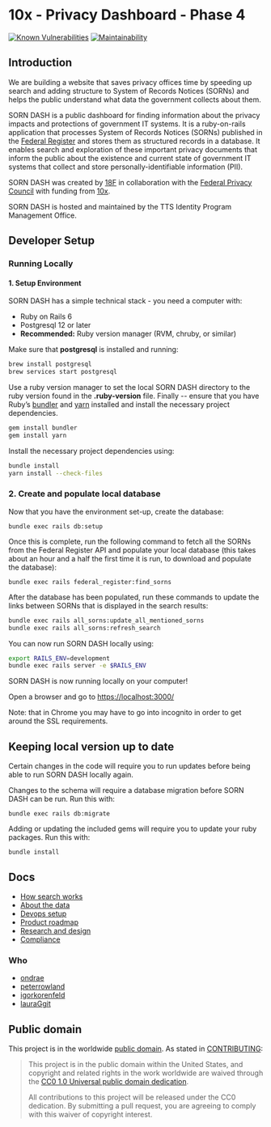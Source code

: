 # 10x - Privacy Dashboard - Phase 4

[![Known Vulnerabilities](https://snyk.io/test/github/18F/all_sorns/badge.svg)](https://snyk.io/test/github/18F/all_sorns)
[![Maintainability](https://api.codeclimate.com/v1/badges/c24db1125b3c714fbf9d/maintainability)](https://codeclimate.com/github/18F/all_sorns/maintainability)

## Introduction

We are building a website that saves privacy offices time by speeding up
search and adding structure to System of Records Notices (SORNs) and
helps the public understand what data the government collects about
them.

SORN DASH is a public dashboard for finding information about the
privacy impacts and protections of government IT systems. It is a
ruby-on-rails application that processes System of Records Notices
(SORNs) published in the [<span class="underline">Federal
Register</span>](https://www.federalregister.gov/) and stores them as
structured records in a database. It enables search and exploration of
these important privacy documents that inform the public about the
existence and current state of government IT systems that collect and
store personally-identifiable information (PII).

SORN DASH was created by
[<span class="underline">18F</span>](https://18f.gsa.gov/) in
collaboration with the [<span class="underline">Federal Privacy
Council</span>](https://www.fpc.gov/) with funding from
[<span class="underline">10x</span>](https://10x.gsa.gov/).

SORN DASH is hosted and maintained by the TTS Identity Program
Management Office.

## Developer Setup

### Running Locally

#### 1. Setup Environment

SORN DASH has a simple technical stack - you need a computer with:

* Ruby on Rails 6
* Postgresql 12 or later
* **Recommended:** Ruby version manager (RVM, chruby, or similar)

Make sure that **postgresql** is installed and running:

```bash
brew install postgresql
brew services start postgresql
```

Use a ruby version manager to set the local SORN DASH directory to the
ruby version found in the **.ruby-version** file. Finally -- ensure that
you have Ruby’s
[bundler](https://bundler.io/) and
[yarn](https://rubygems.org/gems/yarn/versions/0.1.1)
installed and install the necessary project dependencies.

```bash
gem install bundler
gem install yarn
```

Install the necessary project dependencies using:

```bash
bundle install
yarn install --check-files
```

### 2. Create and populate local database

Now that you have the environment set-up, create the database:

`bundle exec rails db:setup`

Once this is complete, run the following command to fetch all the SORNs
from the Federal Register API and populate your local database (this
takes about an hour and a half the first time it is run, to download and
populate the database):

`bundle exec rails federal_register:find_sorns`

After the database has been populated, run these commands to update the
links between SORNs that is displayed in the search results:

```bash
bundle exec rails all_sorns:update_all_mentioned_sorns
bundle exec rails all_sorns:refresh_search
```

You can now run SORN DASH locally using:

```bash
export RAILS_ENV=development
bundle exec rails server -e $RAILS_ENV
```

SORN DASH is now running locally on your computer!

Open a browser and go to
[https://localhost:3000/](https://localhost:3000/)

Note: that in Chrome you may have to go into incognito in order to get around the SSL requirements.

## Keeping local version up to date

Certain changes in the code will require you to run updates before being
able to run SORN DASH locally again.

Changes to the schema will require a database migration before SORN DASH
can be run. Run this with:

`bundle exec rails db:migrate`

Adding or updating the included gems will require you to update your
ruby packages. Run this with:

`bundle install`

## Docs

* [How search works](/docs/search.md)
* [About the data](/docs/data.md)
* [Devops setup](/docs/devops.md)
* [Product roadmap](/docs/product.md)
* [Research and design](/docs/research-and-design.md)
* [Compliance](/docs/compliance.md)

### Who

- [ondrae](https://github.com/ondrae)
- [peterrowland](https://github.com/peterrowland)
- [igorkorenfeld](https://github.com/igorkorenfeld)
- [lauraGgit](https://github.com/lauraGgit)

## Public domain

This project is in the worldwide [public domain](LICENSE.md). As stated in [CONTRIBUTING](CONTRIBUTING.md):

> This project is in the public domain within the United States, and copyright and related rights in the work worldwide are waived through the [CC0 1.0 Universal public domain dedication](https://creativecommons.org/publicdomain/zero/1.0/).
>
> All contributions to this project will be released under the CC0 dedication. By submitting a pull request, you are agreeing to comply with this waiver of copyright interest.
